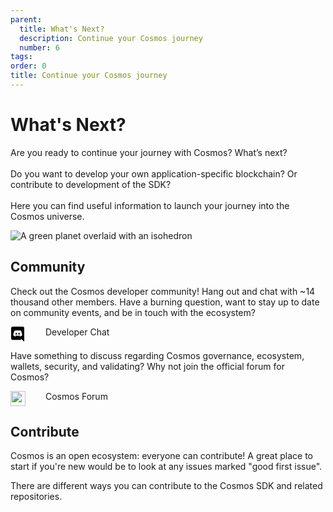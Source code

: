```yaml
---
parent:
  title: What's Next?
  description: Continue your Cosmos journey
  number: 6
tags:
order: 0
title: Continue your Cosmos journey
---
```

# What's Next?

Are you ready to continue your journey with Cosmos? What’s next? <br/><br/>
Do you want to develop your own application-specific blockchain? Or contribute to development of the SDK? <br/><br/>
Here you can find useful information to launch your journey into the Cosmos universe.

![A green planet overlaid with an isohedron](/green-planet.svg)

## Community

Check out the Cosmos developer community! Hang out and chat with ~14 thousand other members. Have a burning question, want to stay up to date on community events, and be in touch with the ecosystem?

<p style="display: flex;">
  <svg style="margin-right: 32px;" width="24" height="24" xmlns="http://www.w3.org/2000/svg" fill-rule="evenodd" clip-rule="evenodd" fill="var(--color-text-strong)"><path d="M19.54 0c1.356 0 2.46 1.104 2.46 2.472v21.528l-2.58-2.28-1.452-1.344-1.536-1.428.636 2.22h-13.608c-1.356 0-2.46-1.104-2.46-2.472v-16.224c0-1.368 1.104-2.472 2.46-2.472h16.08zm-4.632 15.672c2.652-.084 3.672-1.824 3.672-1.824 0-3.864-1.728-6.996-1.728-6.996-1.728-1.296-3.372-1.26-3.372-1.26l-.168.192c2.04.624 2.988 1.524 2.988 1.524-1.248-.684-2.472-1.02-3.612-1.152-.864-.096-1.692-.072-2.424.024l-.204.024c-.42.036-1.44.192-2.724.756-.444.204-.708.348-.708.348s.996-.948 3.156-1.572l-.12-.144s-1.644-.036-3.372 1.26c0 0-1.728 3.132-1.728 6.996 0 0 1.008 1.74 3.66 1.824 0 0 .444-.54.804-.996-1.524-.456-2.1-1.416-2.1-1.416l.336.204.048.036.047.027.014.006.047.027c.3.168.6.3.876.408.492.192 1.08.384 1.764.516.9.168 1.956.228 3.108.012.564-.096 1.14-.264 1.74-.516.42-.156.888-.384 1.38-.708 0 0-.6.984-2.172 1.428.36.456.792.972.792.972zm-5.58-5.604c-.684 0-1.224.6-1.224 1.332 0 .732.552 1.332 1.224 1.332.684 0 1.224-.6 1.224-1.332.012-.732-.54-1.332-1.224-1.332zm4.38 0c-.684 0-1.224.6-1.224 1.332 0 .732.552 1.332 1.224 1.332.684 0 1.224-.6 1.224-1.332 0-.732-.54-1.332-1.224-1.332z"/></svg>
  <a class="" style="text-decoration: none; diplay: flex;" href="https://discord.gg/cosmosnetwork" target="_blank">
    Developer Chat
  </a>
</p>

Have something to discuss regarding Cosmos governance, ecosystem, wallets, security, and validating? Why not join the official forum for Cosmos?

<p style="display: flex;">
  <img style="margin: 0px; filter: var(--img-filter); width: 24px; height: 24px;" class="no-zoom" src="/favicon-32x32.png"/>
  <a class="" style="text-decoration: none; diplay: flex; margin-left: 32px;" href="https://forum.cosmos.network/" target="_blank">
    Cosmos Forum
  </a>
</p>

## Contribute

Cosmos is an open ecosystem: everyone can contribute! A great place to start if you're new would be to look at any issues marked "good first issue".

There are different ways you can contribute to the Cosmos SDK and related repositories.
<br/><br/>

<Resource
  title="Cosmos SDK"
  description="Find out everything about contributing to the main Cosmos SDK repository!"
  :links="[{name: 'Github Repository', url: 'https://github.com/cosmos/cosmos-sdk/blob/master/CONTRIBUTING.md'}]"
  image="/cosmos-sdk-icon.svg"
  :large="true"
/>

<br/>

<Resource
  title="IBC"
  description="Want to support the development of the Inter-Blockchain Communication Protocol?"
  :links="[{name: 'Github Repository', url: 'https://github.com/cosmos/ibc-go/blob/main/CONTRIBUTING.md'}]"
  image="/ibc-icon.svg"
  :large="true"
/>

<br/>

<Resource
  title="CometBFT"
  description="Help solve existing issues and continue the development of the robust Tendermint BFT consensus!"
  :links="[{name: 'Github Repository', url: 'https://github.com/cometbft/cometbft/blob/main/CONTRIBUTING.md'}]"
  image="/comet-bft-logo.svg"
  :large="true"
/>

<!--
## Enterprise

Are you a developer or enterprise wanting to build your own app? Do you need support?

No worries! Just get in touch with Cosmos enterprise support!

<Card imageUrl="/support-image.png" class="mt-8">
  <div class="tm-overline tm-rf-1 tm-lh-title tm-medium tm-muted">custom support</div>
  <h2 class="mt-6">Need help bringing your project to life?</h2>
  <div class="mt-8">
    <a class="tm-button tm-button-external"><span>Talk to us</span></a>
  </div>
</Card>
-->
